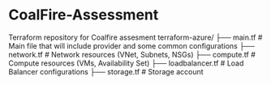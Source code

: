 # CoalFire-Assessment
Terraform repository for Coalfire assesment
terraform-azure/
├── main.tf          # Main file that will include provider and some common configurations
├── network.tf       # Network resources (VNet, Subnets, NSGs)
├── compute.tf       # Compute resources (VMs, Availability Set)
├── loadbalancer.tf  # Load Balancer configurations
├── storage.tf       # Storage account
